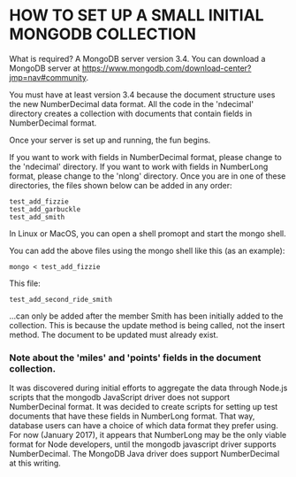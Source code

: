 # HOW TO SET UP A SMALL INITIAL MONGODB COLLECTION

What is required? A MongoDB server version 3.4. You can download a MongoDB server at https://www.mongodb.com/download-center?jmp=nav#community.

You must have at least version 3.4 because the document structure uses the new NumberDecimal data format. All the code in the 'ndecimal' directory creates a collection with documents that contain fields in NumberDecimal format. 

Once your server is set up and running, the fun begins. 

If you want to work with fields in NumberDecimal format, please change to the 'ndecimal' directory. If you want to work with fields in NumberLong format, please change to the 'nlong' directory. Once you are in one of these directories, the files shown below can be added in any order:
```
test_add_fizzie
test_add_garbuckle
test_add_smith
```

In Linux or MacOS, you can open a shell promopt and start the mongo shell.

You can add the above files using the mongo shell like this (as an example):

```
mongo < test_add_fizzie
```
This file:

```
test_add_second_ride_smith
```

...can only be added after the member Smith has been initially added to the collection.
This is because the update method is being called, not the insert method. The document 
to be updated must already exist.

### Note about the 'miles' and 'points' fields in the document collection.
It was discovered during initial efforts to aggregate the data through Node.js scripts that the mongodb JavaScript driver does not support NumberDecinal format. It was decided to create scripts for setting up test documents that have these fields in NumberLong format. That way, database users can have a choice of which data format they prefer using. For now (January 2017), it appears that NumberLong may be the only viable format for Node developers, until the mongodb javascript driver supports NumberDecimal. The MongoDB Java driver does support NumberDecimal at this writing.
 
